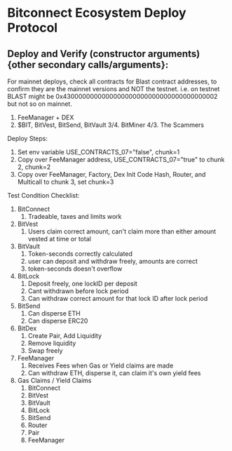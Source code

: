 # Bitconnect Ecosystem Deploy Protocol

## Deploy and Verify (constructor arguments) {other secondary calls/arguments}:

For mainnet deploys, check all contracts for Blast contract addresses, to confirm they are the mainnet versions and NOT the testnet.
i.e. on testnet BLAST might be 0x4300000000000000000000000000000000000002 but not so on mainnet.

1. FeeManager + DEX
2. $BIT, BitVest, BitSend, BitVault
3/4. BitMiner
4/3. The Scammers

Deploy Steps:
1. Set env variable USE_CONTRACTS_07="false", chunk=1
2. Copy over FeeManager address, USE_CONTRACTS_07="true" to chunk 2, chunk=2
3. Copy over FeeManager, Factory, Dex Init Code Hash, Router, and Multicall to chunk 3, set chunk=3

Test Condition Checklist:
1. BitConnect
    1. Tradeable, taxes and limits work
2. BitVest
    1. Users claim correct amount, can't claim more than either amount vested at time or total
3. BitVault
    1. Token-seconds correctly calculated
    2. user can deposit and withdraw freely, amounts are correct
    3. token-seconds doesn't overflow
4. BitLock
    1. Deposit freely, one lockID per deposit
    2. Cant withdrawn before lock period
    3. Can withdraw correct amount for that lock ID after lock period
5. BitSend
    1. Can disperse ETH
    2. Can disperse ERC20
6. BitDex
    1. Create Pair, Add Liquidity
    2. Remove liquidity
    3. Swap freely
7. FeeManager
    1. Receives Fees when Gas or Yield claims are made
    2. Can withdraw ETH, disperse it, can claim it's own yield fees
7. Gas Claims / Yield Claims
    1. BitConnect
    2. BitVest
    3. BitVault
    4. BitLock
    5. BitSend
    6. Router
    7. Pair
    8. FeeManager



